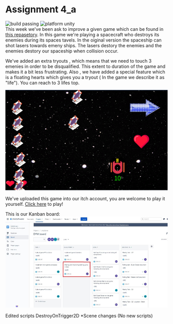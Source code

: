 # Assignment 4_a  
![build passing](https://img.shields.io/badge/build-passing-brightgreen) ![platform unity](https://img.shields.io/badge/platform-unity-red)  
This week we've been ask to improve a given game which can be found in [this repasetory](https://github.com/gamedev-at-ariel/02-prefabs-triggers).
In this game we're playing a spacecraft who destroys its enemies during its spaces tavels.
In the oiginal version the spaceship can shot lasers towards emeny ships. The lasers destory the enemies and the enemies destory our spaceship when collision occur.

We've added an extra tryouts , which means that we need to touch 3 emenies in order to be disqualified.
This extent to duration of the game and makes it a bit less frustrating. Also , we have added a special feature
which is a floating hearts which gives you a tryout ( In the game we describe it as "life"). You can reach to
3 lifes top.

![](Images/gameScreenshot.png )

We've uploaded this game into our itch account, you are welcome to play it yourself.
[Click here](https://dymgames.itch.io/assignment-4-a) to play!


This is our Kanban board:
![](Images/jiraScreenshot.jpg)

Edited scripts
DestroyOnTrigger2D
*Scene changes
(No new scripts)
